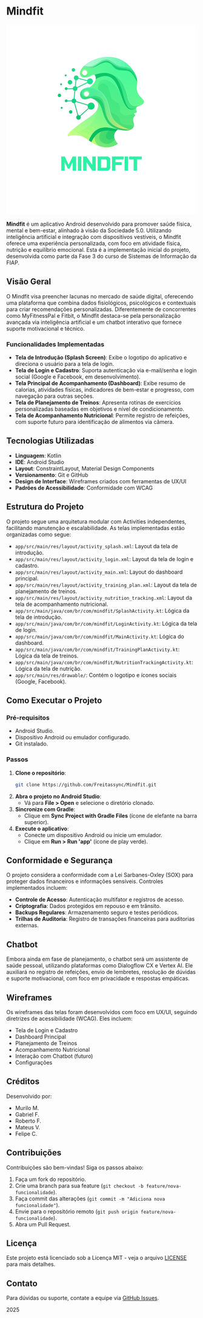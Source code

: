 # Mindfit

![Logotipo do Mindfit](app/src/main/res/drawable/logo_mindfit.png)

**Mindfit** é um aplicativo Android desenvolvido para promover saúde física, mental e bem-estar, alinhado à visão da Sociedade 5.0. Utilizando inteligência artificial e integração com dispositivos vestíveis, o Mindfit oferece uma experiência personalizada, com foco em atividade física, nutrição e equilíbrio emocional. Esta é a implementação inicial do projeto, desenvolvida como parte da Fase 3 do curso de Sistemas de Informação da FIAP.

## Visão Geral
O Mindfit visa preencher lacunas no mercado de saúde digital, oferecendo uma plataforma que combina dados fisiológicos, psicológicos e contextuais para criar recomendações personalizadas. Diferentemente de concorrentes como MyFitnessPal e Fitbit, o Mindfit destaca-se pela personalização avançada via inteligência artificial e um chatbot interativo que fornece suporte motivacional e técnico.

### Funcionalidades Implementadas
- **Tela de Introdução (Splash Screen)**: Exibe o logotipo do aplicativo e direciona o usuário para a tela de login.
- **Tela de Login e Cadastro**: Suporta autenticação via e-mail/senha e login social (Google e Facebook, em desenvolvimento).
- **Tela Principal de Acompanhamento (Dashboard)**: Exibe resumo de calorias, atividades físicas, indicadores de bem-estar e progresso, com navegação para outras seções.
- **Tela de Planejamento de Treinos**: Apresenta rotinas de exercícios personalizadas baseadas em objetivos e nível de condicionamento.
- **Tela de Acompanhamento Nutricional**: Permite registro de refeições, com suporte futuro para identificação de alimentos via câmera.

## Tecnologias Utilizadas
- **Linguagem**: Kotlin
- **IDE**: Android Studio
- **Layout**: ConstraintLayout, Material Design Components
- **Versionamento**: Git e GitHub
- **Design de Interface**: Wireframes criados com ferramentas de UX/UI
- **Padrões de Acessibilidade**: Conformidade com WCAG

## Estrutura do Projeto
O projeto segue uma arquitetura modular com Activities independentes, facilitando manutenção e escalabilidade. As telas implementadas estão organizadas como segue:

- `app/src/main/res/layout/activity_splash.xml`: Layout da tela de introdução.
- `app/src/main/res/layout/activity_login.xml`: Layout da tela de login e cadastro.
- `app/src/main/res/layout/activity_main.xml`: Layout do dashboard principal.
- `app/src/main/res/layout/activity_training_plan.xml`: Layout da tela de planejamento de treinos.
- `app/src/main/res/layout/activity_nutrition_tracking.xml`: Layout da tela de acompanhamento nutricional.
- `app/src/main/java/com/br/com/mindfit/SplashActivity.kt`: Lógica da tela de introdução.
- `app/src/main/java/com/br/com/mindfit/LoginActivity.kt`: Lógica da tela de login.
- `app/src/main/java/com/br/com/mindfit/MainActivity.kt`: Lógica do dashboard.
- `app/src/main/java/com/br/com/mindfit/TrainingPlanActivity.kt`: Lógica da tela de treinos.
- `app/src/main/java/com/br/com/mindfit/NutritionTrackingActivity.kt`: Lógica da tela de nutrição.
- `app/src/main/res/drawable/`: Contém o logotipo e ícones sociais (Google, Facebook).

## Como Executar o Projeto
### Pré-requisitos
- Android Studio.
- Dispositivo Android ou emulador configurado.
- Git instalado.

### Passos
1. **Clone o repositório**:
   ```bash
   git clone https://github.com/Freitassync/Mindfit.git
   ```
2. **Abra o projeto no Android Studio**:
   - Vá para **File > Open** e selecione o diretório clonado.
3. **Sincronize com Gradle**:
   - Clique em **Sync Project with Gradle Files** (ícone de elefante na barra superior).
4. **Execute o aplicativo**:
   - Conecte um dispositivo Android ou inicie um emulador.
   - Clique em **Run > Run 'app'** (ícone de play verde).

## Conformidade e Segurança
O projeto considera a conformidade com a Lei Sarbanes-Oxley (SOX) para proteger dados financeiros e informações sensíveis. Controles implementados incluem:
- **Controle de Acesso**: Autenticação multifator e registros de acesso.
- **Criptografia**: Dados protegidos em repouso e em trânsito.
- **Backups Regulares**: Armazenamento seguro e testes periódicos.
- **Trilhas de Auditoria**: Registro de transações financeiras para auditorias externas.

## Chatbot
Embora ainda em fase de planejamento, o chatbot será um assistente de saúde pessoal, utilizando plataformas como Dialogflow CX e Vertex AI. Ele auxiliará no registro de refeições, envio de lembretes, resolução de dúvidas e suporte motivacional, com foco em privacidade e respostas empáticas.

## Wireframes
Os wireframes das telas foram desenvolvidos com foco em UX/UI, seguindo diretrizes de acessibilidade (WCAG). Eles incluem:
- Tela de Login e Cadastro
- Dashboard Principal
- Planejamento de Treinos
- Acompanhamento Nutricional
- Interação com Chatbot (futuro)
- Configurações

## Créditos
Desenvolvido por:
- Murilo M.
- Gabriel F.
- Roberto F.
- Mateus V.
- Felipe C.

## Contribuições
Contribuições são bem-vindas! Siga os passos abaixo:
1. Faça um fork do repositório.
2. Crie uma branch para sua feature (`git checkout -b feature/nova-funcionalidade`).
3. Faça commit das alterações (`git commit -m "Adiciona nova funcionalidade"`).
4. Envie para o repositório remoto (`git push origin feature/nova-funcionalidade`).
5. Abra um Pull Request.

## Licença
Este projeto está licenciado sob a Licença MIT - veja o arquivo [LICENSE](LICENSE) para mais detalhes.

## Contato
Para dúvidas ou suporte, contate a equipe via [GitHub Issues](https://github.com/Freitassync/Mindfit/issues).

2025

